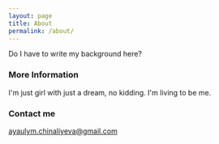 ```yaml
---
layout: page
title: About
permalink: /about/
---
```


Do I have to write my background here?

### More Information

I'm just girl with just a dream, no kidding. I'm living to be me.

### Contact me

[ayaulym.chinaliyeva@gmail.com](mailto:ayaulym.chinaliyeva@gmail.com)
